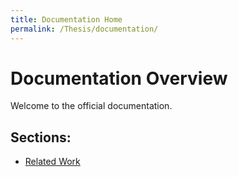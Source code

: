 ```yaml
---
title: Documentation Home
permalink: /Thesis/documentation/
---
```

# Documentation Overview

Welcome to the official documentation.

## Sections:
- [Related Work](./relatedWork.md)
